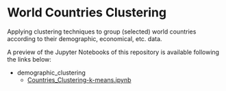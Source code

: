 # World Countries Clustering
Applying clustering techniques to group (selected) world countries according to their demographic, economical, etc. data.

A preview of the Jupyter Notebooks of this repository is available following the links below:
- demographic_clustering
  - [Countries_Clustering-k-means.ipynb]()
